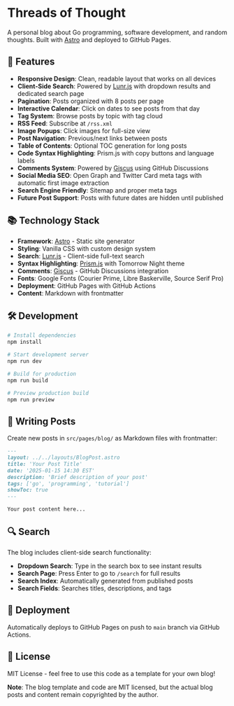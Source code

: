 # Threads of Thought

A personal blog about Go programming, software development, and random thoughts. Built with [Astro](https://astro.build) and deployed to GitHub Pages.

## 🚀 Features

- **Responsive Design**: Clean, readable layout that works on all devices
- **Client-Side Search**: Powered by [Lunr.js](https://lunrjs.com/) with dropdown results and dedicated search page
- **Pagination**: Posts organized with 8 posts per page
- **Interactive Calendar**: Click on dates to see posts from that day
- **Tag System**: Browse posts by topic with tag cloud
- **RSS Feed**: Subscribe at `/rss.xml`
- **Image Popups**: Click images for full-size view
- **Post Navigation**: Previous/next links between posts
- **Table of Contents**: Optional TOC generation for long posts
- **Code Syntax Highlighting**: Prism.js with copy buttons and language labels
- **Comments System**: Powered by [Giscus](https://giscus.app/) using GitHub Discussions
- **Social Media SEO**: Open Graph and Twitter Card meta tags with automatic first image extraction
- **Search Engine Friendly**: Sitemap and proper meta tags
- **Future Post Support**: Posts with future dates are hidden until published

## 📚 Technology Stack

- **Framework**: [Astro](https://astro.build) - Static site generator
- **Styling**: Vanilla CSS with custom design system
- **Search**: [Lunr.js](https://lunrjs.com/) - Client-side full-text search
- **Syntax Highlighting**: [Prism.js](https://prismjs.com/) with Tomorrow Night theme
- **Comments**: [Giscus](https://giscus.app/) - GitHub Discussions integration
- **Fonts**: Google Fonts (Courier Prime, Libre Baskerville, Source Serif Pro)
- **Deployment**: GitHub Pages with GitHub Actions
- **Content**: Markdown with frontmatter

## 🛠️ Development

```bash
# Install dependencies
npm install

# Start development server
npm run dev

# Build for production
npm run build

# Preview production build
npm run preview
```

## 📝 Writing Posts

Create new posts in `src/pages/blog/` as Markdown files with frontmatter:

```markdown
---
layout: ../../layouts/BlogPost.astro
title: 'Your Post Title'
date: '2025-01-15 14:30 EST'
description: 'Brief description of your post'
tags: ['go', 'programming', 'tutorial']
showToc: true
---

Your post content here...
```

## 🔍 Search

The blog includes client-side search functionality:

- **Dropdown Search**: Type in the search box to see instant results
- **Search Page**: Press Enter to go to `/search` for full results
- **Search Index**: Automatically generated from published posts
- **Search Fields**: Searches titles, descriptions, and tags

## 🚀 Deployment

Automatically deploys to GitHub Pages on push to `main` branch via GitHub Actions.

## 📄 License

MIT License - feel free to use this code as a template for your own blog!

**Note**: The blog template and code are MIT licensed, but the actual blog posts and content remain copyrighted by the author.